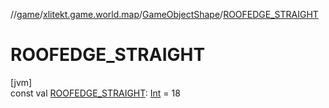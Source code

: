 //[game](../../../index.md)/[xlitekt.game.world.map](../index.md)/[GameObjectShape](index.md)/[ROOFEDGE_STRAIGHT](-r-o-o-f-e-d-g-e_-s-t-r-a-i-g-h-t.md)

# ROOFEDGE_STRAIGHT

[jvm]\
const val [ROOFEDGE_STRAIGHT](-r-o-o-f-e-d-g-e_-s-t-r-a-i-g-h-t.md): [Int](https://kotlinlang.org/api/latest/jvm/stdlib/kotlin/-int/index.html) = 18
